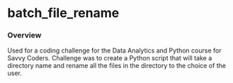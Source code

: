 # batch_file_rename

### Overview
Used for a coding challenge for the Data Analytics and Python course for Savvy Coders.
Challenge was to create a Python script that will take a directory name and rename all the files in the directory to the choice of the user.
